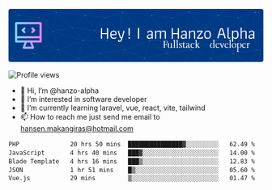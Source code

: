 ![Header](./github-header-image.png)

![Profile views](https://gpvc.arturio.dev/hanzo-alpha)

- 👋 Hi, I’m @hanzo-alpha
- 👀 I’m interested in software developer
- 🌱 I’m currently learning laravel, vue, react, vite, tailwind
- 📫 How to reach me just send me email to hansen.makangiras@hotmail.com 

<!---
hanzo-alpha/hanzo-alpha is a ✨ special ✨ repository because its `README.md` (this file) appears on your GitHub profile.
You can click the Preview link to take a look at your changes.
--->

<!--START_SECTION:waka-->

```txt
PHP              20 hrs 50 mins  ███████████████▓░░░░░░░░░   62.49 %
JavaScript       4 hrs 40 mins   ███▓░░░░░░░░░░░░░░░░░░░░░   14.00 %
Blade Template   4 hrs 16 mins   ███▒░░░░░░░░░░░░░░░░░░░░░   12.83 %
JSON             1 hr 51 mins    █▒░░░░░░░░░░░░░░░░░░░░░░░   05.60 %
Vue.js           29 mins         ▒░░░░░░░░░░░░░░░░░░░░░░░░   01.47 %
```

<!--END_SECTION:waka-->
